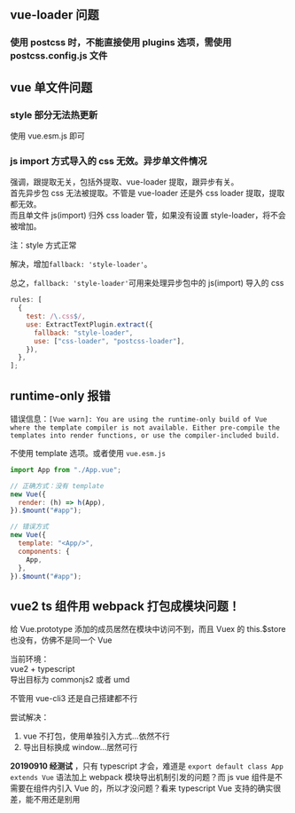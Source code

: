 ## vue-loader 问题

### 使用 postcss 时，不能直接使用 plugins 选项，需使用 postcss.config.js 文件

## vue 单文件问题

### style 部分无法热更新

使用 vue.esm.js 即可

### js import 方式导入的 css 无效。异步单文件情况

强调，跟提取无关，包括外提取、vue-loader 提取，跟异步有关。  
首先异步包 css 无法被提取。不管是 vue-loader 还是外 css loader 提取，提取都无效。  
而且单文件 js(import) 归外 css loader 管，如果没有设置 style-loader，将不会被增加。

注：style 方式正常

解决，增加`fallback: 'style-loader'`。

总之，`fallback: 'style-loader'`可用来处理异步包中的 js(import) 导入的 css

```js
rules: [
  {
    test: /\.css$/,
    use: ExtractTextPlugin.extract({
      fallback: "style-loader",
      use: ["css-loader", "postcss-loader"],
    }),
  },
];
```

## runtime-only 报错

错误信息：`[Vue warn]: You are using the runtime-only build of Vue where the template compiler is not available. Either pre-compile the templates into render functions, or use the compiler-included build.`

不使用 template 选项。或者使用 `vue.esm.js`

```js
import App from "./App.vue";

// 正确方式：没有 template
new Vue({
  render: (h) => h(App),
}).$mount("#app");

// 错误方式
new Vue({
  template: "<App/>",
  components: {
    App,
  },
}).$mount("#app");
```

## vue2 ts 组件用 webpack 打包成模块问题！

给 Vue.prototype 添加的成员居然在模块中访问不到，而且 Vuex 的 this.$store 也没有，仿佛不是同一个 Vue

当前环境：  
vue2 + typescript  
导出目标为 commonjs2 或者 umd

不管用 vue-cli3 还是自己搭建都不行

尝试解决：

1. vue 不打包，使用单独引入方式...依然不行
2. 导出目标换成 window...居然可行

**20190910 经测试**
，只有 typescript 才会，难道是 `export default class App extends Vue` 语法加上 webpack 模块导出机制引发的问题？而 js vue 组件是不需要在组件内引入 Vue 的，所以才没问题？看来 typescript Vue 支持的确实很差，能不用还是别用
